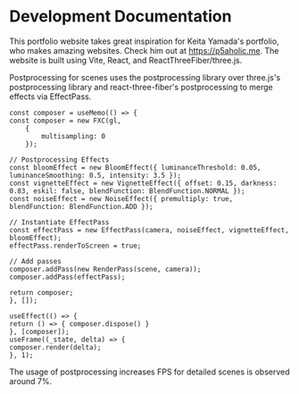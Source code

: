 # Development Documentation

This portfolio website takes great inspiration for Keita Yamada's portfolio, who makes amazing websites. Check him out at https://p5aholic.me.
The website is built using Vite, React, and ReactThreeFiber/three.js.

Postprocessing for scenes uses the postprocessing library over three.js's postprocessing library and react-three-fiber's postprocessing to merge effects via EffectPass. 
```
const composer = useMemo(() => {
const composer = new FXC(gl,
    {
        multisampling: 0
    });

// Postprocessing Effects
const bloomEffect = new BloomEffect({ luminanceThreshold: 0.05, luminanceSmoothing: 0.5, intensity: 3.5 });
const vignetteEffect = new VignetteEffect({ offset: 0.15, darkness: 0.83, eskil: false, blendFunction: BlendFunction.NORMAL });
const noiseEffect = new NoiseEffect({ premultiply: true, blendFunction: BlendFunction.ADD });

// Instantiate EffectPass
const effectPass = new EffectPass(camera, noiseEffect, vignetteEffect, bloomEffect);
effectPass.renderToScreen = true;

// Add passes
composer.addPass(new RenderPass(scene, camera));
composer.addPass(effectPass);

return composer;
}, []);

useEffect(() => {
return () => { composer.dispose() }
}, [composer]);
useFrame((_state, delta) => {
composer.render(delta);
}, 1);
```
The usage of postprocessing increases FPS for detailed scenes is observed around 7%.

